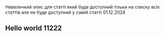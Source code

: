 <title>Title of post</title>
<description>
Невеличкий опис для статті який буде доступний тільки на списку всіх статтів але не буде доступний у самій статті
</description>
<created>01.12.2024</created>

## Hello world 11222

